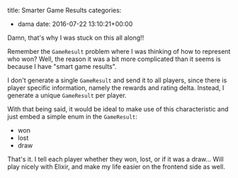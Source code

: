 title: Smarter Game Results
categories:
- dama
date: 2016-07-22 13:10:21+00:00

Damn, that's why I was stuck on this all along!!

Remember the `GameResult` problem where I was thinking of how to represent who won? Well, the reason it was a bit more complicated than it seems is because I have "smart game results".

I don't generate a single `GameResult` and send it to all players, since there is player specific information, namely the rewards and rating delta. Instead, I generate a unique `GameResult` per player.

With that being said, it would be ideal to make use of this characteristic and just embed a simple enum in the `GameResult`:

+ won
+ lost
+ draw

That's it. I tell each player whether they won, lost, or if it was a draw... Will play nicely with Elixir, and make my life easier on the frontend side as well.
